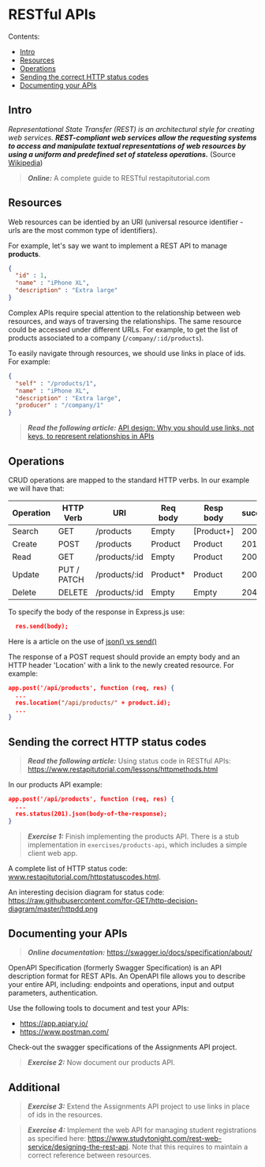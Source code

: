 # RESTful APIs

Contents:
* [Intro](#intro)
* [Resources](#resources)
* [Operations](#operations)
* [Sending the correct HTTP status codes](#Sending-the-correct-HTTP-status-codes)
* [Documenting your APIs](#Documenting-your-APIs)

## Intro
*Representational State Transfer (REST) is an architectural style for creating web services. **REST-compliant web services allow the requesting systems to access and manipulate textual representations of web resources by using a uniform and predefined set of stateless operations.*** (Source [Wikipedia](https://en.wikipedia.org/wiki/Representational_state_transfer))

> ***Online:*** A complete guide to RESTful restapitutorial.com

## Resources
Web resources can be identied by an URI (universal resource identifier - urls are the most common type of identifiers).

For example, let's say we want to implement a REST API to manage **products**.
```json
{
  "id" : 1,
  "name" : "iPhone XL",
  "description" : "Extra large"  
}
```

Complex APIs require special attention to the relationship between web resources, and ways of traversing the relationships. The same resource could be accessed under different URLs.
For example, to get the list of products associated to a company (`/company/:id/products`).

To easily navigate through resources, we should use links in place of ids.
For example:
```json
{
  "self" : "/products/1",
  "name" : "iPhone XL",
  "description" : "Extra large",
  "producer" : "/company/1"
}
```
> ***Read the following article:*** [API design: Why you should use links, not keys, to represent relationships in APIs
](https://cloud.google.com/blog/products/application-development/api-design-why-you-should-use-links-not-keys-to-represent-relationships-in-apis)


## Operations
CRUD operations are mapped to the standard HTTP verbs. In our example we will have that: 

| Operation | HTTP Verb    |   URI          |   Req body  | Resp body  | success |
|-----------|--------------|----------------|-------------|------------|---------|
| Search    |  GET         | /products      |  Empty      | [Product+] |   200   |
| Create    |  POST        | /products      |  Product    | Product    |   201   |
| Read      |  GET         | /products/:id  |  Empty      | Product    |   200   |
| Update    |  PUT / PATCH | /products/:id  |  Product*   | Product    |   200   |
| Delete    |  DELETE      | /products/:id  |  Empty      | Empty      |   204   |


To specify the body of the response in Express.js use:
```json
  res.send(body);
```
Here is a article on the use of [json() vs send()](medium.com/gist-for-js/use-of-res-json-vs-res-send-vs-res-end-in-express-b50688c0cddf.)


The response of a POST request should provide an empty body and an HTTP header 'Location' with a link to the newly created resource. For example:
```json
app.post('/api/products', function (req, res) {
  ...
  res.location("/api/products/" + product.id);
  ...
}
```

## Sending the correct HTTP status codes

> ***Read the following article:*** Using status code in RESTful APIs: https://www.restapitutorial.com/lessons/httpmethods.html

In our products API example:
```json
app.post('/api/products', function (req, res) {
  ...
  res.status(201).json(body-of-the-response);
}
```

> ***Exercise 1:*** Finish implementing the products API. There is a stub implementation in `exercises/products-api`, which includes a simple client web app.

A complete list of HTTP status code: www.restapitutorial.com/httpstatuscodes.html.

An interesting decision diagram for status code: https://raw.githubusercontent.com/for-GET/http-decision-diagram/master/httpdd.png



## Documenting your APIs

> ***Online documentation:*** https://swagger.io/docs/specification/about/

OpenAPI Specification (formerly Swagger Specification) is an API description format for REST APIs. An OpenAPI file allows you to describe your entire API, including: endpoints and operations, input and output parameters, authentication.

Use the following tools to document and test your APIs:
- https://app.apiary.io/
- https://www.postman.com/

Check-out the swagger specifications of the Assignments API project.

> ***Exercise 2:*** Now document our products API.

## Additional

> ***Exercise 3:*** Extend the Assignments API project to use links in place of ids in the resources. 

> ***Exercise 4:*** Implement the web API for managing student registrations as specified here: https://www.studytonight.com/rest-web-service/designing-the-rest-api. Note that this requires to maintain a correct reference between resources.


